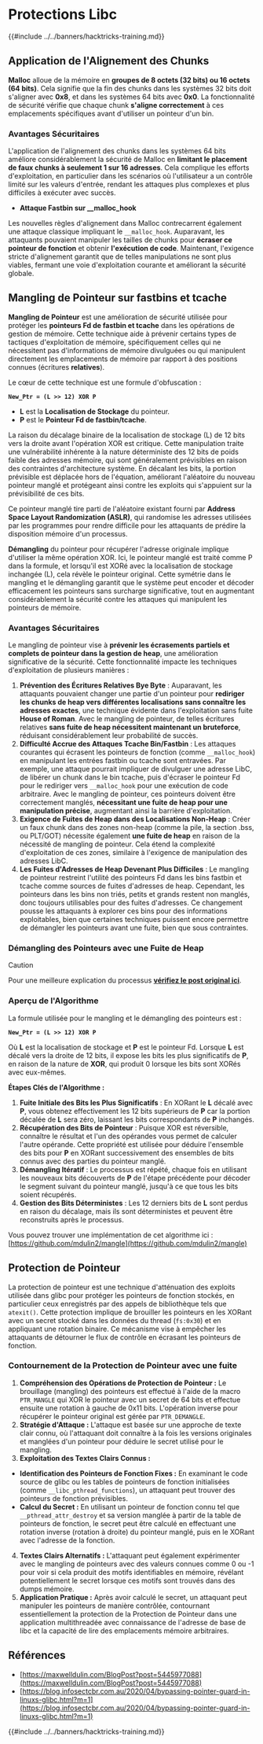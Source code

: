 # Protections Libc

{{#include ../../banners/hacktricks-training.md}}

## Application de l'Alignement des Chunks

**Malloc** alloue de la mémoire en **groupes de 8 octets (32 bits) ou 16 octets (64 bits)**. Cela signifie que la fin des chunks dans les systèmes 32 bits doit s'aligner avec **0x8**, et dans les systèmes 64 bits avec **0x0**. La fonctionnalité de sécurité vérifie que chaque chunk **s'aligne correctement** à ces emplacements spécifiques avant d'utiliser un pointeur d'un bin.

### Avantages Sécuritaires

L'application de l'alignement des chunks dans les systèmes 64 bits améliore considérablement la sécurité de Malloc en **limitant le placement de faux chunks à seulement 1 sur 16 adresses**. Cela complique les efforts d'exploitation, en particulier dans les scénarios où l'utilisateur a un contrôle limité sur les valeurs d'entrée, rendant les attaques plus complexes et plus difficiles à exécuter avec succès.

- **Attaque Fastbin sur \_\_malloc_hook**

Les nouvelles règles d'alignement dans Malloc contrecarrent également une attaque classique impliquant le `__malloc_hook`. Auparavant, les attaquants pouvaient manipuler les tailles de chunks pour **écraser ce pointeur de fonction** et obtenir **l'exécution de code**. Maintenant, l'exigence stricte d'alignement garantit que de telles manipulations ne sont plus viables, fermant une voie d'exploitation courante et améliorant la sécurité globale.

## Mangling de Pointeur sur fastbins et tcache

**Mangling de Pointeur** est une amélioration de sécurité utilisée pour protéger les **pointeurs Fd de fastbin et tcache** dans les opérations de gestion de mémoire. Cette technique aide à prévenir certains types de tactiques d'exploitation de mémoire, spécifiquement celles qui ne nécessitent pas d'informations de mémoire divulguées ou qui manipulent directement les emplacements de mémoire par rapport à des positions connues (écritures **relatives**).

Le cœur de cette technique est une formule d'obfuscation :

**`New_Ptr = (L >> 12) XOR P`**

- **L** est la **Localisation de Stockage** du pointeur.
- **P** est le **Pointeur Fd de fastbin/tcache**.

La raison du décalage binaire de la localisation de stockage (L) de 12 bits vers la droite avant l'opération XOR est critique. Cette manipulation traite une vulnérabilité inhérente à la nature déterministe des 12 bits de poids faible des adresses mémoire, qui sont généralement prévisibles en raison des contraintes d'architecture système. En décalant les bits, la portion prévisible est déplacée hors de l'équation, améliorant l'aléatoire du nouveau pointeur manglé et protégeant ainsi contre les exploits qui s'appuient sur la prévisibilité de ces bits.

Ce pointeur manglé tire parti de l'aléatoire existant fourni par **Address Space Layout Randomization (ASLR)**, qui randomise les adresses utilisées par les programmes pour rendre difficile pour les attaquants de prédire la disposition mémoire d'un processus.

**Démangling** du pointeur pour récupérer l'adresse originale implique d'utiliser la même opération XOR. Ici, le pointeur manglé est traité comme P dans la formule, et lorsqu'il est XORé avec la localisation de stockage inchangée (L), cela révèle le pointeur original. Cette symétrie dans le mangling et le démangling garantit que le système peut encoder et décoder efficacement les pointeurs sans surcharge significative, tout en augmentant considérablement la sécurité contre les attaques qui manipulent les pointeurs de mémoire.

### Avantages Sécuritaires

Le mangling de pointeur vise à **prévenir les écrasements partiels et complets de pointeur dans la gestion de heap**, une amélioration significative de la sécurité. Cette fonctionnalité impacte les techniques d'exploitation de plusieurs manières :

1. **Prévention des Écritures Relatives Bye Byte** : Auparavant, les attaquants pouvaient changer une partie d'un pointeur pour **rediriger les chunks de heap vers différentes localisations sans connaître les adresses exactes**, une technique évidente dans l'exploitation sans fuite **House of Roman**. Avec le mangling de pointeur, de telles écritures relatives **sans fuite de heap nécessitent maintenant un bruteforce**, réduisant considérablement leur probabilité de succès.
2. **Difficulté Accrue des Attaques Tcache Bin/Fastbin** : Les attaques courantes qui écrasent les pointeurs de fonction (comme `__malloc_hook`) en manipulant les entrées fastbin ou tcache sont entravées. Par exemple, une attaque pourrait impliquer de divulguer une adresse LibC, de libérer un chunk dans le bin tcache, puis d'écraser le pointeur Fd pour le rediriger vers `__malloc_hook` pour une exécution de code arbitraire. Avec le mangling de pointeur, ces pointeurs doivent être correctement manglés, **nécessitant une fuite de heap pour une manipulation précise**, augmentant ainsi la barrière d'exploitation.
3. **Exigence de Fuites de Heap dans des Localisations Non-Heap** : Créer un faux chunk dans des zones non-heap (comme la pile, la section .bss, ou PLT/GOT) nécessite également **une fuite de heap** en raison de la nécessité de mangling de pointeur. Cela étend la complexité d'exploitation de ces zones, similaire à l'exigence de manipulation des adresses LibC.
4. **Les Fuites d'Adresses de Heap Devenant Plus Difficiles** : Le mangling de pointeur restreint l'utilité des pointeurs Fd dans les bins fastbin et tcache comme sources de fuites d'adresses de heap. Cependant, les pointeurs dans les bins non triés, petits et grands restent non manglés, donc toujours utilisables pour des fuites d'adresses. Ce changement pousse les attaquants à explorer ces bins pour des informations exploitables, bien que certaines techniques puissent encore permettre de démangler les pointeurs avant une fuite, bien que sous contraintes.

### **Démangling des Pointeurs avec une Fuite de Heap**

> [!CAUTION]
> Pour une meilleure explication du processus [**vérifiez le post original ici**](https://maxwelldulin.com/BlogPost?post=5445977088).

### Aperçu de l'Algorithme

La formule utilisée pour le mangling et le démangling des pointeurs est :

**`New_Ptr = (L >> 12) XOR P`**

Où **L** est la localisation de stockage et **P** est le pointeur Fd. Lorsque **L** est décalé vers la droite de 12 bits, il expose les bits les plus significatifs de **P**, en raison de la nature de **XOR**, qui produit 0 lorsque les bits sont XORés avec eux-mêmes.

**Étapes Clés de l'Algorithme :**

1. **Fuite Initiale des Bits les Plus Significatifs** : En XORant le **L** décalé avec **P**, vous obtenez effectivement les 12 bits supérieurs de **P** car la portion décalée de **L** sera zéro, laissant les bits correspondants de **P** inchangés.
2. **Récupération des Bits de Pointeur** : Puisque XOR est réversible, connaître le résultat et l'un des opérandes vous permet de calculer l'autre opérande. Cette propriété est utilisée pour déduire l'ensemble des bits pour **P** en XORant successivement des ensembles de bits connus avec des parties du pointeur manglé.
3. **Démangling Itératif** : Le processus est répété, chaque fois en utilisant les nouveaux bits découverts de **P** de l'étape précédente pour décoder le segment suivant du pointeur manglé, jusqu'à ce que tous les bits soient récupérés.
4. **Gestion des Bits Déterministes** : Les 12 derniers bits de **L** sont perdus en raison du décalage, mais ils sont déterministes et peuvent être reconstruits après le processus.

Vous pouvez trouver une implémentation de cet algorithme ici : [https://github.com/mdulin2/mangle](https://github.com/mdulin2/mangle)

## Protection de Pointeur

La protection de pointeur est une technique d'atténuation des exploits utilisée dans glibc pour protéger les pointeurs de fonction stockés, en particulier ceux enregistrés par des appels de bibliothèque tels que `atexit()`. Cette protection implique de brouiller les pointeurs en les XORant avec un secret stocké dans les données du thread (`fs:0x30`) et en appliquant une rotation binaire. Ce mécanisme vise à empêcher les attaquants de détourner le flux de contrôle en écrasant les pointeurs de fonction.

### **Contournement de la Protection de Pointeur avec une fuite**

1. **Compréhension des Opérations de Protection de Pointeur :** Le brouillage (mangling) des pointeurs est effectué à l'aide de la macro `PTR_MANGLE` qui XOR le pointeur avec un secret de 64 bits et effectue ensuite une rotation à gauche de 0x11 bits. L'opération inverse pour récupérer le pointeur original est gérée par `PTR_DEMANGLE`.
2. **Stratégie d'Attaque :** L'attaque est basée sur une approche de texte clair connu, où l'attaquant doit connaître à la fois les versions originales et manglées d'un pointeur pour déduire le secret utilisé pour le mangling.
3. **Exploitation des Textes Clairs Connus :**
- **Identification des Pointeurs de Fonction Fixes :** En examinant le code source de glibc ou les tables de pointeurs de fonction initialisées (comme `__libc_pthread_functions`), un attaquant peut trouver des pointeurs de fonction prévisibles.
- **Calcul du Secret :** En utilisant un pointeur de fonction connu tel que `__pthread_attr_destroy` et sa version manglée à partir de la table de pointeurs de fonction, le secret peut être calculé en effectuant une rotation inverse (rotation à droite) du pointeur manglé, puis en le XORant avec l'adresse de la fonction.
4. **Textes Clairs Alternatifs :** L'attaquant peut également expérimenter avec le mangling de pointeurs avec des valeurs connues comme 0 ou -1 pour voir si cela produit des motifs identifiables en mémoire, révélant potentiellement le secret lorsque ces motifs sont trouvés dans des dumps mémoire.
5. **Application Pratique :** Après avoir calculé le secret, un attaquant peut manipuler les pointeurs de manière contrôlée, contournant essentiellement la protection de la Protection de Pointeur dans une application multithreadée avec connaissance de l'adresse de base de libc et la capacité de lire des emplacements mémoire arbitraires.

## Références

- [https://maxwelldulin.com/BlogPost?post=5445977088](https://maxwelldulin.com/BlogPost?post=5445977088)
- [https://blog.infosectcbr.com.au/2020/04/bypassing-pointer-guard-in-linuxs-glibc.html?m=1](https://blog.infosectcbr.com.au/2020/04/bypassing-pointer-guard-in-linuxs-glibc.html?m=1)

{{#include ../../banners/hacktricks-training.md}}
